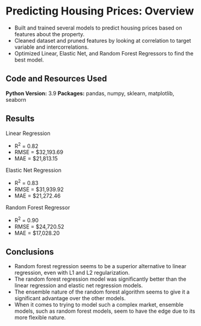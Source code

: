 # Predicting Housing Prices: Overview
* Built and trained several models to predict housing prices based on features about the property.
* Cleaned dataset and pruned features by looking at correlation to target variable and intercorrelations.
* Optimized Linear, Elastic Net, and Random Forest Regressors to find the best model.

## Code and Resources Used
**Python Version:** 3.9
**Packages:** pandas, numpy, sklearn, matplotlib, seaborn

## Results
Linear Regression
* R<sup>2</sup> = 0.82
* RMSE = $32,193.69
* MAE = $21,813.15

Elastic Net Regression
* R<sup>2</sup> = 0.83
* RMSE = $31,939.92
* MAE = $21,272.46

Random Forest Regressor
* R<sup>2</sup> = 0.90
* RMSE = $24,720.52
* MAE = $17,028.20

## Conclusions
* Random forest regression seems to be a superior alternative to linear regression, even with L1 and L2 regularization.
* The random forest regression model was significantly better than the linear regression and elastic net regression models.
* The ensemble nature of the random forest algorithm seems to give it a significant advantage over the other models.
* When it comes to trying to model such a complex market, ensemble models, such as random forest models, seem to have the edge due to its more flexible nature.
